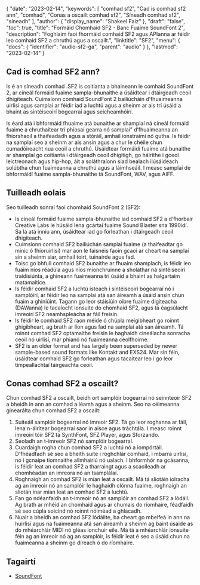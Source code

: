{
  "date": "2023-02-14",
  "keywords": [
"comhad sf2",
"Cad is comhad sf2 ann",
"comhad",
"Conas a oscailt comhad sf2",
"Síneadh comhad sf2",
"síneadh"
],
  "author": {
    "display_name": "Shakeel Faiz"
},
  "draft": "false",
  "toc": true,
  "title": "Formáid Chomhaid SF2 - Banc Fuaime SoundFont 2",
  "description": "Foghlaim faoi fhormáid comhaid SF2 agus APIanna ar féidir leo comhaid SF2 a chruthú agus a oscailt.",
  "linktitle": "SF2",
  "menu": {
    "docs": {
      "identifier": "audio-sf2-ga",
      "parent": "audio"
}
},
  "lastmod": "2023-02-14"
}

## Cad is comhad SF2 ann?

Is é an síneadh comhad .SF2 is coitianta a bhaineann le comhaid SoundFont 2, ar cineál formáid fuaime sampla-bhunaithe a úsáidtear i dtáirgeadh ceoil dhigiteach. Cuimsíonn comhaid SoundFont 2 bailiúcháin d’fhuaimeanna uirlisí agus samplaí ar féidir iad a luchtú agus a sheinm ar ais trí úsáid a bhaint as sintéiseoirí bogearraí agus seicheamhóirí.

Is éard atá i bhformáid fhuaime atá bunaithe ar shamplaí ná cineál formáid fuaime a chruthaítear trí phíosaí gearra nó samplaí” d’fhuaimeanna an fhíorshaoil a thaifeadadh agus a stóráil, amhail ionstraimí nó gutha. Is féidir na samplaí seo a sheinm ar ais ansin agus a chur le chéile chun cumadóireacht nua ceoil a chruthú. Úsáidtear formáidí fuaime atá bunaithe ar shamplaí go coitianta i dtáirgeadh ceoil dhigitigh, go háirithe i gceol leictreonach agus hip-hop, áit a soláthraíonn siad bealach ilúsáideach solúbtha chun fuaimeanna a chruthú agus a láimhseáil. I measc samplaí de bhformáidí fuaime sampla-bhunaithe tá SoundFont, WAV, agus AIFF.

## Tuilleadh eolais

Seo tuilleadh sonraí faoi chomhaid SoundFont 2 (SF2):

- Is cineál formáid fuaime sampla-bhunaithe iad comhaid SF2 a d’fhorbair Creative Labs le húsáid lena gcártaí fuaime Sound Blaster sna 1990idí. Sa lá atá inniu ann, úsáidtear iad go forleathan i dtáirgeadh ceoil dhigiteach.
- Cuimsíonn comhaid SF2 bailiúchán samplaí fuaime (a thaifeadtar go minic ó fhíoruirlisí) mar aon le faisnéis faoin gcaoi ar cheart na samplaí sin a sheinm siar, amhail toirt, tuinairde agus fad.
- Toisc go bhfuil comhaid SF2 bunaithe ar fhuaim shamplach, is féidir leo fuaim níos réadúla agus níos mionchruinne a sholáthar ná sintéiseoirí traidisiúnta, a ghineann fuaimeanna trí úsáid a bhaint as halgartaim matamaitice.
- Is féidir comhaid SF2 a luchtú isteach i sintéiseoirí bogearraí nó i samplóirí, ar féidir leo na samplaí atá san áireamh a úsáid ansin chun fuaim a ghiniúint. Tagann go leor stáisiúin oibre fuaime digiteacha (DAWanna) le tacaíocht ionsuite do chomhaid SF2, agus tá éagsúlacht imreoirí SF2 neamhspleácha ar fáil freisin.
- Is féidir le comhaid SF2 raon méide ó chúpla meigibheart go roinnt ghigibheart, ag brath ar líon agus fad na samplaí atá san áireamh. Tá roinnt comhad SF2 optamaithe freisin le haghaidh cineálacha sonracha ceoil nó uirlisí, mar phianó nó fuaimeanna ceolfhoirne.
- SF2 is an older format and has largely been superseded by newer sample-based sound formats like Kontakt and EXS24. Mar sin féin, úsáidtear comhaid SF2 go forleathan agus tacaítear leo i go leor timpeallachtaí táirgeachta ceoil.

## Conas comhad SF2 a oscailt?

Chun comhad SF2 a oscailt, beidh ort samplóir bogearraí nó seinnteoir SF2 a bheidh in ann an comhad a léamh agus a sheinm. Seo na céimeanna ginearálta chun comhad SF2 a oscailt:

1. Suiteáil samplóir bogearraí nó imreoir SF2. Tá go leor roghanna ar fáil, lena n-áirítear bogearraí saor in aisce agus tráchtála. I measc roinnt imreoirí tóir SF2 tá SynthFont, SFZ Player, agus Sforzando.
2. Seoladh an t-imreoir SF2 nó samplóir bogearraí.
3. Cuardaigh rogha chun comhad SF2 a luchtú nó a iompórtáil. D'fhéadfadh sé seo a bheith suite i roghchlár comhaid, i mbarra uirlisí, nó i gcnaipe tiomnaithe allmhairiú nó ualach. I bhformhór na gcásanna, is féidir leat an comhad SF2 a tharraingt agus a scaoileadh ar chomhéadan an imreora nó an tsamplálaí.
4. Roghnaigh an comhad SF2 is mian leat a oscailt. Má tá sliotáin iolracha ag an imreoir nó an samplóir le haghaidh clónna fuaime, roghnaigh an sliotán inar mian leat an comhad SF2 a luchtú.
5. Fan go ndéanfaidh an t-imreoir nó an samplóir an comhad SF2 a lódáil. Ag brath ar mhéid an chomhaid agus ar chumais do ríomhaire, féadfaidh sé seo cúpla soicind nó roinnt nóiméad a ghlacadh.
6. Nuair a bheidh an comhad SF2 lódáilte, ba cheart go mbeifeá in ann na huirlisí agus na fuaimeanna atá san áireamh a sheinm ag baint úsáide as do mhéarchlár MIDI nó gléas ionchuir eile. Má tá a mhéarchlár ionsuite féin ag an imreoir nó ag an samplóir, is féidir leat é seo a úsáid chun na fuaimeanna a sheinm go díreach ó do ríomhaire.

## Tagairtí
* [SoundFont]( https://ga.wikipedia.org/wiki/SoundFont)


